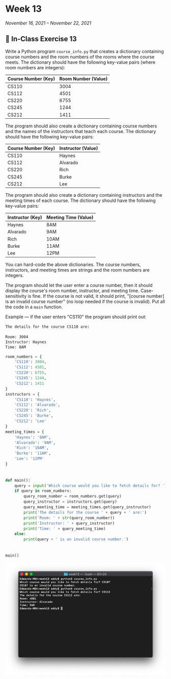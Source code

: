# Week 13

*November 16, 2021 – November 22, 2021*

## 🚪 In-Class Exercise 13

Write a Python program `course_info.py` that creates a dictionary containing course numbers and the room numbers of the rooms where the course meets. The dictionary should have the following key-value pairs (where room numbers are integers):

| Course Number (Key) | Room Number (Value) |
| --- | --- |
| CS110 | 3004 |
| CS112 | 4501 |
| CS220 | 6755 |
| CS245 | 1244 |
| CS212 | 1411 |

The program should also create a dictionary containing course numbers and the names of the instructors that teach each course. The dictionary should have the following key-value pairs:

| Course Number (Key) | Instructor (Value) |
| --- | --- |
| CS110 | Haynes |
| CS112 | Alvarado |
| CS220 | Rich |
| CS245 | Burke |
| CS212 | Lee |

The program should also create a dictionary containing instructors and the meeting times of each course. The dictionary should have the following key-value pairs:

| Instructor (Key) | Meeting Time (Value) |
| --- | --- |
| Haynes | 8AM |
| Alvarado | 9AM |
| Rich | 10AM |
| Burke | 11AM |
| Lee | 12PM |

You can hard-code the above dictionaries. The course numbers, instructors, and meeting times are strings and the room numbers are integers.

The program should let the user enter a course number, then it should display the course's room number, instructor, and meeting time. Case-sensitivity is fine. If the course is not valid, it should print, "[course number] is an invalid course number" (no loop needed if the course is invalid). Put all the code in a `main` function.

Example — if the user enters "CS110" the program should print out:

```
The details for the course CS110 are:

Room: 3004
Instructor: Haynes
Time: 8AM
```

```python
room_numbers = {
    'CS110': 3004,
    'CS112': 4501,
    'CS220': 6755,
    'CS245': 1244,
    'CS212': 1411
}
instructors = {
    'CS110': 'Haynes',
    'CS112': 'Alvarado',
    'CS220': 'Rich',
    'CS245': 'Burke',
    'CS212': 'Lee'
}
meeting_times = {
    'Haynes': '8AM',
    'Alvarado': '9AM',
    'Rich': '10AM',
    'Burke': '11AM',
    'Lee': '12PM'
}


def main():
    query = input('Which course would you like to fetch details for? ')
    if query in room_numbers:
        query_room_number = room_numbers.get(query)
        query_instructor = instructors.get(query)
        query_meeting_time = meeting_times.get(query_instructor)
        print('The details for the course ' + query + ' are:')
        print('Room: ' + str(query_room_number))
        print('Instructor: ' + query_instructor)
        print('Time: ' + query_meeting_time)
    else:
        print(query + ' is an invalid course number.')


main()
```

![e13.png](assets/e13.png)

